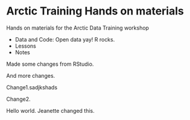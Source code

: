 # Arctic Training Hands on materials

Hands on materials for the Arctic Data Training workshop

* Data and Code: Open data yay! R rocks.
* Lessons
* Notes

Made some changes from RStudio.

And more changes.

Change1.sadjkshads

Change2.

Hello world. Jeanette changed this.
